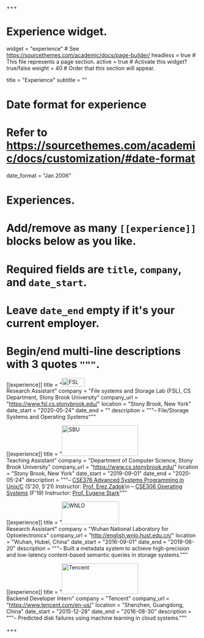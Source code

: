 +++
# Experience widget.
widget = "experience"  # See https://sourcethemes.com/academic/docs/page-builder/
headless = true  # This file represents a page section.
active = true  # Activate this widget? true/false
weight = 40  # Order that this section will appear.

title = "Experience"
subtitle = ""

# Date format for experience
#   Refer to https://sourcethemes.com/academic/docs/customization/#date-format
date_format = "Jan 2006"

# Experiences.
#   Add/remove as many `[[experience]]` blocks below as you like.
#   Required fields are `title`, `company`, and `date_start`.
#   Leave `date_end` empty if it's your current employer.
#   Begin/end multi-line descriptions with 3 quotes `"""`.
[[experience]]
  title = "<img src='img/fsl_logo.gif' alt='FSL' width='60' height='22.5'> <br /> Research Assistant"
  company = "File systems and Storage Lab (FSL), CS Department, Stony Brook University"
  company_url = "https://www.fsl.cs.stonybrook.edu/"
  location = "Stony Brook, New York"
  date_start = "2020-05-24"
  date_end = ""
  description = """– File/Storage Systems and Operating Systems"""


[[experience]]
  title = "<img src='img/sbu_logo.png' alt='SBU' width='200' height='80'> <br /> Teaching Assistant"
  company = "Department of Computer Science, Stony Brook University"
  company_url = "https://www.cs.stonybrook.edu/"
  location = "Stony Brook, New York"
  date_start = "2019-09-01"
  date_end = "2020-05-24"
  description = """– [CSE376 Advanced Systems Programming in Unix/C](https://www.cs.stonybrook.edu/students/Undergraduate-Studies/courses/CSE376) (S'20, S'21) Instructor: [Prof. Erez Zadok](https://www3.cs.stonybrook.edu/~ezk/)\n
  – [CSE306 Operating Systems](https://www.cs.stonybrook.edu/students/Undergraduate-Studies/courses/CSE306) (F'19) Instructor: [Prof. Eugene Stark](http://bsd7.cs.sunysb.edu/~stark/)"""

[[experience]]
  title = "<img src='img/wnlo_logo.png' alt='WNLO' width='150' height='60'> <br /> Research Assistant"
  company = "Wuhan National Laboratory for Optoelectronics"
  company_url = "http://english.wnlo.hust.edu.cn/"
  location = "Wuhan, Hubei, China"
  date_start = "2016-09-01"
  date_end = "2019-06-20"
  description = """– Built a metadata system to achieve high-precision and low-latency content-based semantic queries in storage systems."""


[[experience]]
  title = "<img src='img/tencent_logo.png' alt='Tencent' width='200' height='80'> <br /> Backend Developer Intern"
  company = "Tencent"
  company_url = "https://www.tencent.com/en-us/"
  location = "Shenzhen, Guangdong, China"
  date_start = "2015-12-28"
  date_end = "2016-08-30"
  description = """– Predicted disk failures using machine learning in cloud systems."""


+++
